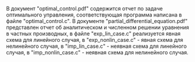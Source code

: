 В документ "optimal_control.pdf" содержится отчет по задаче оптимального управления, соответствующая программа написана в файле "optimal_control.c". В документе "partial_differential_equation.pdf" представлен отчет об аналитическом и численном решении уравнения в частных производных, в файле "exp_lin_case.c" реализуется явная схема для линейного случая, в "exp_nonlin_case.c" - явная схема для нелинейного случая, в "imp_lin_case.c" - неявная схема для линейного случая, в "imp_nonlin_case.c" - неявная схема для нелинейного случая. 

